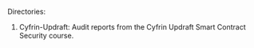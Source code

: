 Directories:
1. Cyfrin-Updraft: Audit reports from the Cyfrin Updraft Smart Contract Security course.
